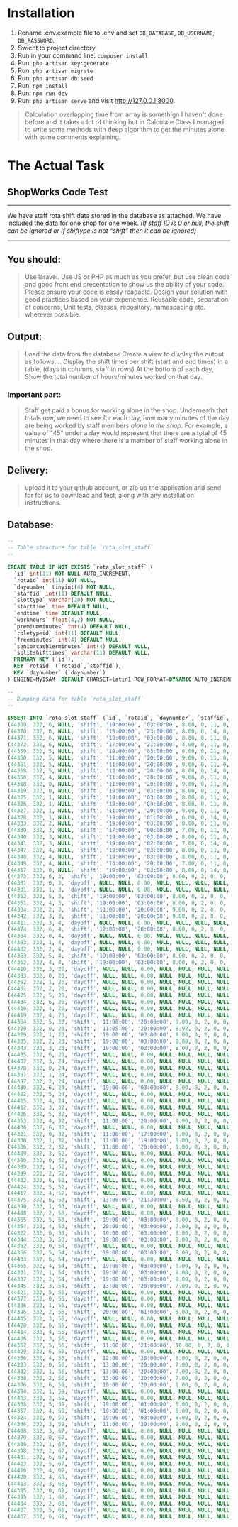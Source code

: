 # Installation

1. Rename .env.example file  to .env and set `DB_DATABASE`, `DB_USERNAME`, `DB_PASSWORD`.
2. Swicht to project directory.
3. Run in your command line:  `composer install`
4. Run:  `php artisan key:generate`
5. Run: `php artisan migrate`
5. Run: `php artisan db:seed`
6. Run: `npm install`
7. Run: `npm run dev`
9. Run: `php artisan serve` and visit http://127.0.0.1:8000.

> Calculation overlapping time from array is somethign I haven't done before and it takes a lot of thinking but in Calculate Class I managed to write some methods with deep algorithm to get the minutes alone with some comments explaining.

# The Actual Task

## ShopWorks Code Test
---
We have staff rota shift data stored in the database as attached. We have included the data for one shop for one week. 
*(If staff ID is 0 or null, the shift can be ignored or If shiftype is not “shift” then it can be ignored)*

---
## You should:
> Use laravel. Use JS or PHP as much as you prefer, but use clean code and good front end presentation to show us the ability of your code.
Please ensure your code is easily readable.
Design your solution with good practices based on your experience.
Reusable code, separation of concerns, Unit tests, classes, repository, namespacing etc. wherever possible.

## Output:
> Load the data from the database
Create a view to display the output as follows....
Display the shift times per shift (start and end times) in a table, (days in columns, staff in rows)
At the bottom of each day, Show the total number of hours/minutes worked on that day.

### Important part:
> Staff get paid a bonus for working alone in the shop.
Underneath that totals row, we need to see for each day, how many minutes of the day are being worked by staff members *alone in the shop*.
For example, a value of "45" under a day would represent that there are a total of 45 minutes in that day where there is a member of staff working alone in the shop.

## Delivery:
> upload it to your github account, or zip up the application and send for for us to download and test, along with any installation instructions.


## Database:

```sql
--
-- Table structure for table `rota_slot_staff`
--

CREATE TABLE IF NOT EXISTS `rota_slot_staff` (
  `id` int(11) NOT NULL AUTO_INCREMENT,
  `rotaid` int(11) NOT NULL,
  `daynumber` tinyint(4) NOT NULL,
  `staffid` int(11) DEFAULT NULL,
  `slottype` varchar(20) NOT NULL,
  `starttime` time DEFAULT NULL,
  `endtime` time DEFAULT NULL,
  `workhours` float(4,2) NOT NULL,
  `premiumminutes` int(4) DEFAULT NULL,
  `roletypeid` int(11) DEFAULT NULL,
  `freeminutes` int(4) DEFAULT NULL,
  `seniorcashierminutes` int(4) DEFAULT NULL,
  `splitshifttimes` varchar(11) DEFAULT NULL,
  PRIMARY KEY (`id`),
  KEY `rotaid` (`rotaid`,`staffid`),
  KEY `daynumber` (`daynumber`)
) ENGINE=MyISAM  DEFAULT CHARSET=latin1 ROW_FORMAT=DYNAMIC AUTO_INCREMENT=283626 ;

--
-- Dumping data for table `rota_slot_staff`
--

INSERT INTO `rota_slot_staff` (`id`, `rotaid`, `daynumber`, `staffid`, `slottype`, `starttime`, `endtime`, `workhours`, `premiumminutes`, `roletypeid`, `freeminutes`, `seniorcashierminutes`, `splitshifttimes`) VALUES
(44369, 332, 6, NULL, 'shift', '19:00:00', '03:00:00', 8.00, 0, 11, 0, 0, ''),
(44370, 332, 6, NULL, 'shift', '15:00:00', '23:00:00', 8.00, 0, 14, 0, 0, ''),
(44371, 332, 6, NULL, 'shift', '19:00:00', '03:00:00', 8.00, 0, 11, 0, 0, ''),
(44372, 332, 6, NULL, 'shift', '17:00:00', '21:00:00', 4.00, 0, 11, 0, 0, '--:--*--:--'),
(44359, 332, 5, NULL, 'shift', '19:00:00', '03:00:00', 8.00, 0, 11, 0, 0, ''),
(44360, 332, 5, NULL, 'shift', '11:00:00', '20:00:00', 9.00, 0, 11, 0, 0, ''),
(44361, 332, 5, NULL, 'shift', '11:00:00', '20:00:00', 9.00, 0, 11, 0, 0, ''),
(44358, 332, 5, NULL, 'shift', '12:00:00', '20:00:00', 8.00, 0, 14, 0, 0, ''),
(44350, 332, 4, NULL, 'shift', '11:00:00', '20:00:00', 9.00, 0, 11, 0, 0, ''),
(44318, 332, 0, NULL, 'shift', '11:00:00', '20:00:00', 9.00, 0, 11, 0, 0, ''),
(44319, 332, 0, NULL, 'shift', '19:00:00', '03:00:00', 8.00, 0, 11, 0, 0, ''),
(44325, 332, 1, NULL, 'shift', '19:00:00', '03:00:00', 8.00, 0, 11, 0, 0, ''),
(44326, 332, 1, NULL, 'shift', '19:00:00', '03:00:00', 8.00, 0, 11, 0, 0, ''),
(44327, 332, 1, NULL, 'shift', '11:00:00', '20:00:00', 9.00, 0, 11, 0, 0, ''),
(44328, 332, 1, NULL, 'shift', '19:00:00', '01:00:00', 6.00, 0, 14, 0, 0, ''),
(44333, 332, 2, NULL, 'shift', '19:00:00', '03:00:00', 8.00, 0, 11, 0, 0, ''),
(44339, 332, 3, NULL, 'shift', '17:00:00', '00:00:00', 7.00, 0, 11, 0, 0, ''),
(44340, 332, 3, NULL, 'shift', '19:00:00', '03:00:00', 8.00, 0, 11, 0, 0, ''),
(44341, 332, 3, NULL, 'shift', '19:00:00', '02:00:00', 7.00, 0, 14, 0, 0, '--:--*--:--'),
(44347, 332, 4, NULL, 'shift', '19:00:00', '03:00:00', 8.00, 0, 11, 0, 0, ''),
(44348, 332, 4, NULL, 'shift', '19:00:00', '03:00:00', 8.00, 0, 11, 0, 0, ''),
(44349, 332, 4, NULL, 'shift', '13:00:00', '20:00:00', 7.00, 0, 11, 0, 0, '--:--*--:--'),
(44317, 332, 0, NULL, 'shift', '19:00:00', '03:00:00', 8.00, 0, 14, 0, 0, ''),
(44373, 332, 6, 3, 'shift', '19:00:00', '03:00:00', 8.00, 0, 2, 0, 0, '--:--*--:--'),
(44381, 332, 0, 3, 'dayoff', NULL, NULL, 0.00, NULL, NULL, NULL, NULL, NULL),
(44391, 332, 1, 3, 'dayoff', NULL, NULL, 0.00, NULL, NULL, NULL, NULL, NULL),
(44362, 332, 5, 3, 'shift', '19:00:00', '03:00:00', 8.00, 0, 2, 0, 0, '--:--*--:--'),
(44351, 332, 4, 3, 'shift', '19:00:00', '03:00:00', 8.00, 0, 2, 0, 0, '--:--*--:--'),
(44334, 332, 2, 3, 'shift', '11:00:00', '20:00:00', 9.00, 0, 2, 0, 0, '--:--*--:--'),
(44342, 332, 3, 3, 'shift', '11:00:00', '20:00:00', 9.00, 0, 2, 0, 0, '--:--*--:--'),
(44411, 332, 3, 4, 'dayoff', NULL, NULL, 0.00, NULL, NULL, NULL, NULL, NULL),
(44374, 332, 6, 4, 'shift', '12:00:00', '20:00:00', 8.00, 0, 2, 0, 0, '--:--*--:--'),
(44384, 332, 0, 4, 'dayoff', NULL, NULL, 0.00, NULL, NULL, NULL, NULL, NULL),
(44393, 332, 1, 4, 'dayoff', NULL, NULL, 0.00, NULL, NULL, NULL, NULL, NULL),
(44402, 332, 2, 4, 'dayoff', NULL, NULL, 0.00, NULL, NULL, NULL, NULL, NULL),
(44363, 332, 5, 4, 'shift', '19:00:00', '03:00:00', 8.00, 0, 2, 0, 0, '--:--*--:--'),
(44352, 332, 4, 4, 'shift', '19:00:00', '03:00:00', 8.00, 0, 2, 0, 0, '--:--*--:--'),
(44410, 332, 3, 20, 'dayoff', NULL, NULL, 0.00, NULL, NULL, NULL, NULL, NULL),
(44383, 332, 0, 20, 'dayoff', NULL, NULL, 0.00, NULL, NULL, NULL, NULL, NULL),
(44392, 332, 1, 20, 'dayoff', NULL, NULL, 0.00, NULL, NULL, NULL, NULL, NULL),
(44401, 332, 2, 20, 'dayoff', NULL, NULL, 0.00, NULL, NULL, NULL, NULL, NULL),
(44425, 332, 5, 20, 'dayoff', NULL, NULL, 0.00, NULL, NULL, NULL, NULL, NULL),
(44434, 332, 6, 20, 'dayoff', NULL, NULL, 0.00, NULL, NULL, NULL, NULL, NULL),
(44418, 332, 4, 20, 'dayoff', NULL, NULL, 0.00, NULL, NULL, NULL, NULL, NULL),
(44419, 332, 4, 23, 'dayoff', NULL, NULL, 0.00, NULL, NULL, NULL, NULL, NULL),
(44364, 332, 5, 23, 'shift', '11:00:00', '20:00:00', 9.00, 0, 2, 0, 0, '--:--*--:--'),
(44320, 332, 0, 23, 'shift', '11:05:00', '20:00:00', 8.92, 0, 2, 0, 0, '--:--*--:--'),
(44329, 332, 1, 23, 'shift', '19:00:00', '03:00:00', 8.00, 0, 2, 0, 0, '--:--*--:--'),
(44335, 332, 2, 23, 'shift', '19:00:00', '03:00:00', 8.00, 0, 2, 0, 0, '--:--*--:--'),
(44343, 332, 3, 23, 'shift', '19:00:00', '03:00:00', 8.00, 0, 2, 0, 0, '--:--*--:--'),
(44435, 332, 6, 23, 'dayoff', NULL, NULL, 0.00, NULL, NULL, NULL, NULL, NULL),
(44407, 332, 3, 24, 'dayoff', NULL, NULL, 0.00, NULL, NULL, NULL, NULL, NULL),
(44378, 332, 0, 24, 'dayoff', NULL, NULL, 0.00, NULL, NULL, NULL, NULL, NULL),
(44387, 332, 1, 24, 'dayoff', NULL, NULL, 0.00, NULL, NULL, NULL, NULL, NULL),
(44397, 332, 2, 24, 'dayoff', NULL, NULL, 0.00, NULL, NULL, NULL, NULL, NULL),
(44430, 332, 6, 24, 'shift', '19:00:00', '03:00:00', 8.00, 0, 2, 0, 0, '--:--*--:--'),
(44422, 332, 5, 24, 'dayoff', NULL, NULL, 0.00, NULL, NULL, NULL, NULL, NULL),
(44415, 332, 4, 24, 'dayoff', NULL, NULL, 0.00, NULL, NULL, NULL, NULL, NULL),
(44412, 332, 3, 32, 'dayoff', NULL, NULL, 0.00, NULL, NULL, NULL, NULL, NULL),
(44426, 332, 5, 32, 'dayoff', NULL, NULL, 0.00, NULL, NULL, NULL, NULL, NULL),
(44353, 332, 4, 32, 'shift', '11:00:00', '20:00:00', 9.00, 0, 2, 0, 0, '--:--*--:--'),
(44436, 332, 6, 32, 'dayoff', NULL, NULL, 0.00, NULL, NULL, NULL, NULL, NULL),
(44321, 332, 0, 32, 'shift', '11:00:00', '17:00:00', 6.00, 0, 2, 0, 0, '--:--*--:--'),
(44330, 332, 1, 32, 'shift', '11:00:00', '19:00:00', 8.00, 0, 2, 0, 0, '--:--*--:--'),
(44336, 332, 2, 32, 'shift', '11:00:00', '20:00:00', 9.00, 0, 2, 0, 0, '--:--*--:--'),
(44409, 332, 3, 52, 'dayoff', NULL, NULL, 0.00, NULL, NULL, NULL, NULL, NULL),
(44380, 332, 0, 52, 'dayoff', NULL, NULL, 0.00, NULL, NULL, NULL, NULL, NULL),
(44389, 332, 1, 52, 'dayoff', NULL, NULL, 0.00, NULL, NULL, NULL, NULL, NULL),
(44399, 332, 2, 52, 'dayoff', NULL, NULL, 0.00, NULL, NULL, NULL, NULL, NULL),
(44432, 332, 6, 52, 'dayoff', NULL, NULL, 0.00, NULL, NULL, NULL, NULL, NULL),
(44424, 332, 5, 52, 'dayoff', NULL, NULL, 0.00, NULL, NULL, NULL, NULL, NULL),
(44417, 332, 4, 52, 'dayoff', NULL, NULL, 0.00, NULL, NULL, NULL, NULL, NULL),
(44375, 332, 6, 53, 'shift', '13:00:00', '21:30:00', 8.50, 0, 2, 0, 0, '--:--*--:--'),
(44390, 332, 1, 53, 'dayoff', NULL, NULL, 0.00, NULL, NULL, NULL, NULL, NULL),
(44400, 332, 2, 53, 'dayoff', NULL, NULL, 0.00, NULL, NULL, NULL, NULL, NULL),
(44365, 332, 5, 53, 'shift', '19:00:00', '03:00:00', 8.00, 0, 2, 0, 0, '--:--*--:--'),
(44354, 332, 4, 53, 'shift', '20:00:00', '03:00:00', 7.00, 0, 2, 0, 0, '--:--*--:--'),
(44322, 332, 0, 53, 'shift', '19:00:00', '03:00:00', 8.00, 0, 2, 0, 0, '--:--*--:--'),
(44344, 332, 3, 53, 'shift', '19:00:00', '03:00:00', 8.00, 0, 2, 0, 0, '--:--*--:--'),
(44382, 332, 0, 54, 'dayoff', NULL, NULL, 0.00, NULL, NULL, NULL, NULL, NULL),
(44366, 332, 5, 54, 'shift', '19:00:00', '03:00:00', 8.00, 0, 2, 0, 0, '--:--*--:--'),
(44433, 332, 6, 54, 'dayoff', NULL, NULL, 0.00, NULL, NULL, NULL, NULL, NULL),
(44355, 332, 4, 54, 'shift', '19:00:00', '03:00:00', 8.00, 0, 2, 0, 0, '--:--*--:--'),
(44331, 332, 1, 54, 'shift', '19:00:00', '03:00:00', 8.00, 0, 2, 0, 0, '--:--*--:--'),
(44337, 332, 2, 54, 'shift', '19:00:00', '03:00:00', 8.00, 0, 2, 0, 0, '--:--*--:--'),
(44345, 332, 3, 54, 'shift', '13:00:00', '20:00:00', 7.00, 0, 2, 0, 0, '--:--*--:--'),
(44421, 332, 5, 55, 'dayoff', NULL, NULL, 0.00, NULL, NULL, NULL, NULL, NULL),
(44377, 332, 0, 55, 'dayoff', NULL, NULL, 0.00, NULL, NULL, NULL, NULL, NULL),
(44386, 332, 1, 55, 'dayoff', NULL, NULL, 0.00, NULL, NULL, NULL, NULL, NULL),
(44396, 332, 2, 55, 'shift', '20:00:00', '01:00:00', 5.00, 0, 2, 0, 0, '--:--*--:--'),
(44405, 332, 3, 55, 'dayoff', NULL, NULL, 0.00, NULL, NULL, NULL, NULL, NULL),
(44428, 332, 6, 55, 'dayoff', NULL, NULL, 0.00, NULL, NULL, NULL, NULL, NULL),
(44414, 332, 4, 55, 'dayoff', NULL, NULL, 0.00, NULL, NULL, NULL, NULL, NULL),
(44406, 332, 3, 56, 'dayoff', NULL, NULL, 0.00, NULL, NULL, NULL, NULL, NULL),
(44367, 332, 5, 56, 'shift', '11:00:00', '21:00:00', 10.00, 0, 2, 0, 0, '--:--*--:--'),
(44429, 332, 6, 56, 'dayoff', NULL, NULL, 0.00, NULL, NULL, NULL, NULL, NULL),
(44356, 332, 4, 56, 'shift', '12:00:00', '20:00:00', 8.00, 0, 2, 0, 0, '--:--*--:--'),
(44323, 332, 0, 56, 'shift', '13:00:00', '20:00:00', 7.00, 0, 2, 0, 0, '--:--*--:--'),
(44332, 332, 1, 56, 'shift', '13:00:00', '20:00:00', 7.00, 0, 2, 0, 0, '--:--*--:--'),
(44338, 332, 2, 56, 'shift', '13:00:00', '20:00:00', 7.00, 0, 2, 0, 0, '--:--*--:--'),
(44376, 332, 6, 59, 'shift', '19:00:00', '20:00:00', 1.00, 0, 2, 0, 0, '--:--*--:--'),
(44394, 332, 1, 59, 'dayoff', NULL, NULL, 0.00, NULL, NULL, NULL, NULL, NULL),
(44403, 332, 2, 59, 'dayoff', NULL, NULL, 0.00, NULL, NULL, NULL, NULL, NULL),
(44368, 332, 5, 59, 'shift', '19:00:00', '01:00:00', 6.00, 0, 2, 0, 0, '--:--*--:--'),
(44357, 332, 4, 59, 'shift', '19:00:00', '01:00:00', 6.00, 0, 2, 0, 0, '--:--*--:--'),
(44324, 332, 0, 59, 'shift', '19:00:00', '03:00:00', 8.00, 0, 2, 0, 0, '--:--*--:--'),
(44346, 332, 3, 59, 'shift', '11:00:00', '20:00:00', 9.00, 0, 2, 0, 0, '--:--*--:--'),
(44408, 332, 3, 67, 'dayoff', NULL, NULL, 0.00, NULL, NULL, NULL, NULL, NULL),
(44379, 332, 0, 67, 'dayoff', NULL, NULL, 0.00, NULL, NULL, NULL, NULL, NULL),
(44388, 332, 1, 67, 'dayoff', NULL, NULL, 0.00, NULL, NULL, NULL, NULL, NULL),
(44398, 332, 2, 67, 'dayoff', NULL, NULL, 0.00, NULL, NULL, NULL, NULL, NULL),
(44431, 332, 6, 67, 'dayoff', NULL, NULL, 0.00, NULL, NULL, NULL, NULL, NULL),
(44423, 332, 5, 67, 'dayoff', NULL, NULL, 0.00, NULL, NULL, NULL, NULL, NULL),
(44416, 332, 4, 67, 'dayoff', NULL, NULL, 0.00, NULL, NULL, NULL, NULL, NULL),
(44420, 332, 4, 68, 'dayoff', NULL, NULL, 0.00, NULL, NULL, NULL, NULL, NULL),
(44413, 332, 3, 68, 'dayoff', NULL, NULL, 0.00, NULL, NULL, NULL, NULL, NULL),
(44385, 332, 0, 68, 'dayoff', NULL, NULL, 0.00, NULL, NULL, NULL, NULL, NULL),
(44395, 332, 1, 68, 'dayoff', NULL, NULL, 0.00, NULL, NULL, NULL, NULL, NULL),
(44404, 332, 2, 68, 'dayoff', NULL, NULL, 0.00, NULL, NULL, NULL, NULL, NULL),
(44427, 332, 5, 68, 'dayoff', NULL, NULL, 0.00, NULL, NULL, NULL, NULL, NULL),
(44437, 332, 6, 68, 'dayoff', NULL, NULL, 0.00, NULL, NULL, NULL, NULL, NULL);
```
